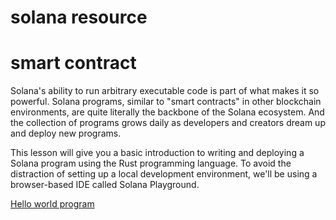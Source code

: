 # solana resource
# smart contract
Solana's ability to run arbitrary executable code is part of what makes it so powerful. Solana programs, similar to "smart contracts" in other blockchain environments, are quite literally the backbone of the Solana ecosystem. And the collection of programs grows daily as developers and creators dream up and deploy new programs.

This lesson will give you a basic introduction to writing and deploying a Solana program using the Rust programming language. To avoid the distraction of setting up a local development environment, we'll be using a browser-based IDE called Solana Playground.

<a href="[https://www.w3schools.com](https://soldev.app/course/hello-world-program)">Hello world program</a>
